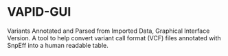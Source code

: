 # VAPID-GUI
Variants Annotated and Parsed from Imported Data, Graphical Interface Version. A tool to help convert variant call format (VCF) files annotated with SnpEff into a human readable table.
